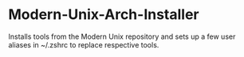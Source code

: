 # Modern-Unix-Arch-Installer

Installs tools from the Modern Unix repository and sets up a few user aliases in ~/.zshrc to replace respective tools.
